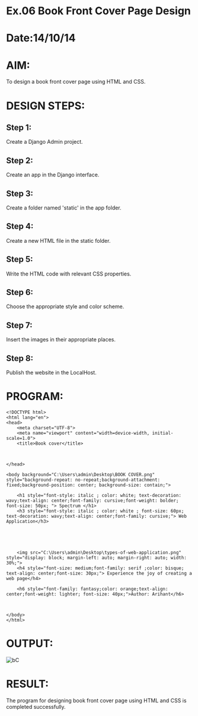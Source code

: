 # Ex.06 Book Front Cover Page Design
# Date:14/10/14
# AIM:
To design a book front cover page using HTML and CSS.

# DESIGN STEPS:
## Step 1:
Create a Django Admin project.

## Step 2:
Create an app in the Django interface.

## Step 3:
Create a folder named 'static' in the app folder.

## Step 4:
Create a new HTML file in the static folder.

## Step 5:
Write the HTML code with relevant CSS properties.

## Step 6:
Choose the appropriate style and color scheme.

## Step 7:
Insert the images in their appropriate places.

## Step 8:
Publish the website in the LocalHost.

# PROGRAM:
```
<!DOCTYPE html>
<html lang="en">
<head>
    <meta charset="UTF-8">
    <meta name="viewport" content="width=device-width, initial-scale=1.0">
    <title>Book cover</title>
    
    
        
</head>

<body background="C:\Users\admin\Desktop\BOOK COVER.png" style="background-repeat: no-repeat;background-attachment: fixed;background-position: center; background-size: contain;">

    <h1 style="font-style: italic ; color: white; text-decoration: wavy;text-align: center;font-family: cursive;font-weight: bolder; font-size: 50px; "> Spectrum </h1>
    <h3 style="font-style: italic ; color: white ; font-size: 60px; text-decoration: wavy;text-align: center;font-family: cursive;"> Web Application</h3>
    
    
    
    
        
    <img src="C:\Users\admin\Desktop\types-of-web-application.png" style="display: block; margin-left: auto; margin-right: auto; width: 30%;">
    <h4 style="font-size: medium;font-family: serif ;color: bisque; text-align: center;font-size: 30px;"> Experience the joy of creating a web page</h4>
     
    <h6 style="font-family: fantasy;color: orange;text-align: center;font-weight: lighter; font-size: 40px;">Author: Arihant</h6>
    
    
    
</body>
</html>
```
# OUTPUT:
![bC](https://github.com/user-attachments/assets/958a1c74-3bd3-4544-90b7-14b07de80b86)

# RESULT:
The program for designing book front cover page using HTML and CSS is completed successfully.
